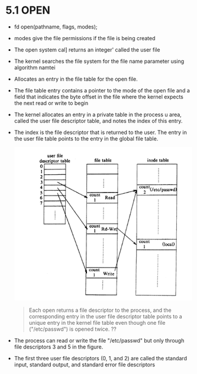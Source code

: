 # 5.1 OPEN

* fd open(pathname, flags, modes);

* modes give the file permissions if the file is being created

* The
open system cal] returns an integer' called the user file

* The kernel searches the file system for the file name parameter using algorithm
namtei

* Allocates an entry in the file table for the open file.

*  The file table
entry contains a pointer to the mode of the open file and a field that indicates the
byte offset in the file where the kernel expects the next read or write to begin

* The kernel allocates an entry in a private table in the process u
area, called the user file descriptor table, and notes the index of this entry. 

* The
index is the file descriptor that is returned to the user. The entry in the user file
table points to the entry in the global file table.

     ![title](xyz1.png)


    > Each open returns a file descriptor to the process, and
the corresponding entry in the user file descriptor table points to a unique entry in  the kernel file table even though one file ("/etc/passwd") is opened twice. ??

* The process can read or write the file "/etc/passwd" but only through file
descriptors 3 and 5 in the figure. 

* The first three user file descriptors (0, 1, and 2) are called the standard input,
standard output, and standard error file descriptors

